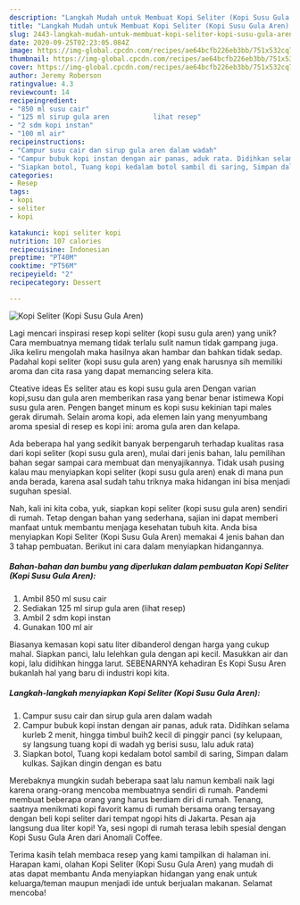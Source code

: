 ```yaml
---
description: "Langkah Mudah untuk Membuat Kopi Seliter (Kopi Susu Gula Aren), Sempurna"
title: "Langkah Mudah untuk Membuat Kopi Seliter (Kopi Susu Gula Aren), Sempurna"
slug: 2443-langkah-mudah-untuk-membuat-kopi-seliter-kopi-susu-gula-aren-sempurna
date: 2020-09-25T02:23:05.084Z
image: https://img-global.cpcdn.com/recipes/ae64bcfb226eb3bb/751x532cq70/kopi-seliter-kopi-susu-gula-aren-foto-resep-utama.jpg
thumbnail: https://img-global.cpcdn.com/recipes/ae64bcfb226eb3bb/751x532cq70/kopi-seliter-kopi-susu-gula-aren-foto-resep-utama.jpg
cover: https://img-global.cpcdn.com/recipes/ae64bcfb226eb3bb/751x532cq70/kopi-seliter-kopi-susu-gula-aren-foto-resep-utama.jpg
author: Jeremy Roberson
ratingvalue: 4.3
reviewcount: 14
recipeingredient:
- "850 ml susu cair"
- "125 ml sirup gula aren           lihat resep"
- "2 sdm kopi instan"
- "100 ml air"
recipeinstructions:
- "Campur susu cair dan sirup gula aren dalam wadah"
- "Campur bubuk kopi instan dengan air panas, aduk rata. Didihkan selama kurleb 2 menit, hingga timbul buih2 kecil di pinggir panci (sy kelupaan, sy langsung tuang kopi di wadah yg berisi susu, lalu aduk rata)"
- "Siapkan botol, Tuang kopi kedalam botol sambil di saring, Simpan dalam kulkas. Sajikan dingin dengan es batu"
categories:
- Resep
tags:
- kopi
- seliter
- kopi

katakunci: kopi seliter kopi 
nutrition: 107 calories
recipecuisine: Indonesian
preptime: "PT40M"
cooktime: "PT56M"
recipeyield: "2"
recipecategory: Dessert

---
```



![Kopi Seliter (Kopi Susu Gula Aren)](https://img-global.cpcdn.com/recipes/ae64bcfb226eb3bb/751x532cq70/kopi-seliter-kopi-susu-gula-aren-foto-resep-utama.jpg)

Lagi mencari inspirasi resep kopi seliter (kopi susu gula aren) yang unik? Cara membuatnya memang tidak terlalu sulit namun tidak gampang juga. Jika keliru mengolah maka hasilnya akan hambar dan bahkan tidak sedap. Padahal kopi seliter (kopi susu gula aren) yang enak harusnya sih memiliki aroma dan cita rasa yang dapat memancing selera kita.

Cteative ideas Es seliter atau es kopi susu gula aren Dengan varian kopi,susu dan gula aren memberikan rasa yang benar benar istimewa Kopi susu gula aren. Pengen banget minum es kopi susu kekinian tapi males gerak dirumah. Selain aroma kopi, ada elemen lain yang menyumbang aroma spesial di resep es kopi ini: aroma gula aren dan kelapa.

Ada beberapa hal yang sedikit banyak berpengaruh terhadap kualitas rasa dari kopi seliter (kopi susu gula aren), mulai dari jenis bahan, lalu pemilihan bahan segar sampai cara membuat dan menyajikannya. Tidak usah pusing kalau mau menyiapkan kopi seliter (kopi susu gula aren) enak di mana pun anda berada, karena asal sudah tahu triknya maka hidangan ini bisa menjadi suguhan spesial.


Nah, kali ini kita coba, yuk, siapkan kopi seliter (kopi susu gula aren) sendiri di rumah. Tetap dengan bahan yang sederhana, sajian ini dapat memberi manfaat untuk membantu menjaga kesehatan tubuh kita. Anda bisa menyiapkan Kopi Seliter (Kopi Susu Gula Aren) memakai 4 jenis bahan dan 3 tahap pembuatan. Berikut ini cara dalam menyiapkan hidangannya.

<!--inarticleads1-->

##### Bahan-bahan dan bumbu yang diperlukan dalam pembuatan Kopi Seliter (Kopi Susu Gula Aren):

1. Ambil 850 ml susu cair
1. Sediakan 125 ml sirup gula aren           (lihat resep)
1. Ambil 2 sdm kopi instan
1. Gunakan 100 ml air


Biasanya kemasan kopi satu liter dibanderol dengan harga yang cukup mahal. Siapkan panci, lalu lelehkan gula dengan api kecil. Masukkan air dan kopi, lalu didihkan hingga larut. SEBENARNYA kehadiran Es Kopi Susu Aren bukanlah hal yang baru di industri kopi kita. 

<!--inarticleads2-->

##### Langkah-langkah menyiapkan Kopi Seliter (Kopi Susu Gula Aren):

1. Campur susu cair dan sirup gula aren dalam wadah
1. Campur bubuk kopi instan dengan air panas, aduk rata. Didihkan selama kurleb 2 menit, hingga timbul buih2 kecil di pinggir panci (sy kelupaan, sy langsung tuang kopi di wadah yg berisi susu, lalu aduk rata)
1. Siapkan botol, Tuang kopi kedalam botol sambil di saring, Simpan dalam kulkas. Sajikan dingin dengan es batu


Merebaknya mungkin sudah beberapa saat lalu namun kembali naik lagi karena orang-orang mencoba membuatnya sendiri di rumah. Pandemi membuat beberapa orang yang harus berdiam diri di rumah. Tenang, saatnya menikmati kopi favorit kamu di rumah bersama orang tersayang dengan beli kopi seliter dari tempat ngopi hits di Jakarta. Pesan aja langsung dua liter kopi! Ya, sesi ngopi di rumah terasa lebih spesial dengan Kopi Susu Gula Aren dari Anomali Coffee. 

Terima kasih telah membaca resep yang kami tampilkan di halaman ini. Harapan kami, olahan Kopi Seliter (Kopi Susu Gula Aren) yang mudah di atas dapat membantu Anda menyiapkan hidangan yang enak untuk keluarga/teman maupun menjadi ide untuk berjualan makanan. Selamat mencoba!
